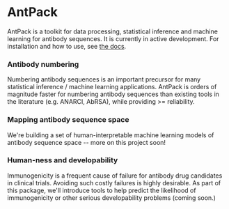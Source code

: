 # AntPack

AntPack is a toolkit for data processing, statistical inference and
machine learning for antibody sequences. It is currently in
active development. For installation and how to
use, see [the docs](https://antpack.readthedocs.io/en/latest/index.html).


### Antibody numbering

Numbering antibody sequences is an important precursor for many statistical inference /
machine learning applications. AntPack is orders of magnitude faster for numbering
antibody sequences than existing tools in the literature (e.g. ANARCI, AbRSA),
while providing >= reliability.

### Mapping antibody sequence space

We're building a set of human-interpretable machine learning models of antibody sequence space --
more on this project soon!


### Human-ness and developability

Immunogenicity is a frequent cause of failure for antibody drug candidates in clinical trials.
Avoiding such costly failures is highly desirable. As part of this package, we'll introduce
tools to help predict the likelihood of immunogenicity or other serious developability
problems (coming soon.)
